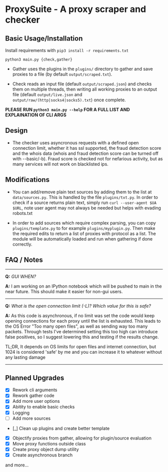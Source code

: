 ProxySuite - A proxy scraper and checker
========================================

Basic Usage/Installation
-----

Install requirements with `pip3 install -r requirements.txt`

`python3 main.py {check,gather}`

* Gather uses the plugins in the `plugins/` directory to gather and save proxies to a file (by default `output/scraped.txt`).

* Check reads an input file (default `output/scraped.json`) and checks them on multiple threads, then writing all working proxies to an output file (default `output/live.json` and `output/raw/(http|socks4|socks5).txt`) once complete.

**PLEASE RUN `python3 main.py --help` FOR A FULL LIST AND EXPLAINATION OF CLI ARGS**



Design
------

* The checker uses asyncronous requests with a defined open connection limit, whether it has ssl supported, the fraud detection score and the whois data (whois and fraud detection score can be turned off with --basic/-b). Fraud score is checked not for nefarious activity, but as many services will not work on blacklisted ips.



Modifications
-------------

* You can add/remove plain text sources by adding them to the list at `data/sources.py`. This is handled by the file `plugins/txt.py`. In order to check if a source returns plain text, simply run `curl --user-agent $UA $URL`, note user agent may not always be needed but helps with evading robots.txt

* In order to add sources which require complex parsing, you can copy `plugins/template.py` to for example `plugins/myplugin.py`. Then make the required edits to return a list of proxies with protocol as a list. The module will be automatically loaded and run when gathering if done correctly.



FAQ / Notes
-----------

***

**Q:** *GUI WHEN?*

**A:** I am working on an IPython notebook which will be pushed to main in the near future. This should make it easier for non-gui users.

***

**Q:** *What is the open connection limit (-L)? Which value for this is safe?*

**A:** As this code is asynchronous, if no limit was set the code would keep opening connections for each proxy until the list is exhausted. This leads to the OS Error "Too many open files", as well as sending way too many packets. Through tests I've determined setting this too high can introduce false positives, so I suggest lowering this and testing if the results change.

TL;DR, It depends on OS limits for open files and internet connection, but 1024 is considered 'safe' by me and you can increase it to whatever without any lasting damage

***


Planned Upgrades
----------

- [X] Rework cli arguments
- [X] Rework gather code
- [X] Add more user options
- [X] Abitity to enable basic checks
- [X] Logging
- [ ] Add more sources
- [_] Clean up plugins and create better template
- [X] Objectify proxies from gather, allowing for plugin/source evaluation
- [X] Move proxy functions outside class
- [X] Create proxy object dump utility
- [X] Create asynchronous branch

and more...